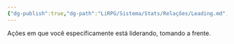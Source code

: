 ```yaml
---
{"dg-publish":true,"dg-path":"LiRPG/Sistema/Stats/Relações/Leading.md","permalink":"/li-rpg/sistema/stats/relacoes/leading/","created":"2025-01-11T01:26:41.487-03:00","updated":"2025-01-12T02:33:15.890-03:00"}
---
```



Ações em que você especificamente está liderando, tomando a frente.